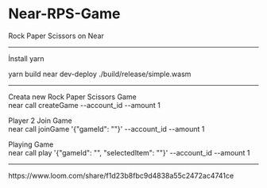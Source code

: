 # Near-RPS-Game
Rock Paper Scissors on Near 
<hr>
İnstall
yarn

yarn build
near dev-deploy ./build/release/simple.wasm
<hr>

Creata new Rock Paper Scissors Game </br>
near call <contract-id> createGame --account_id <account-id> --amount 1
  
Player 2 Join Game  </br>
near call <contract-id> joinGame '{"gameId": "<game-id>"}' --account_id <account-id> --amount 1
  
Playing Game   </br>
near call <contract-id> play '{"gameId": "<game-id>", "selectedItem": "<selectedItem>"}' --account_id <account-id> --amount 1
  <hr>
  https://www.loom.com/share/f1d23b8fbc9d4838a55c2472ac4741ce



